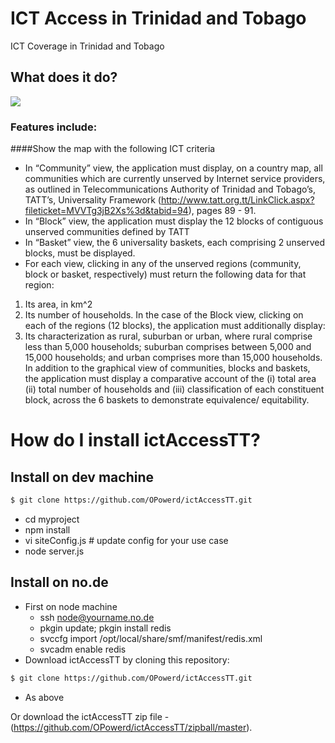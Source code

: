 # ICT Access in Trinidad and Tobago

ICT Coverage in Trinidad and Tobago

## What does it do?

<img src="http://www.muruca.org/wp-content/uploads/2010/10/rdf_200.png">



### Features include:

####Show the map with the following  ICT criteria 
* In “Community” view, the application must display, on a country map, all communities which are currently unserved by Internet service providers, as outlined in Telecommunications Authority of Trinidad and Tobago’s, TATT’s, Universality Framework (http://www.tatt.org.tt/LinkClick.aspx?fileticket=MVVTg3jB2Xs%3d&tabid=94), pages 89 - 91.
* In “Block” view, the application must display the 12 blocks of contiguous unserved communities defined by TATT
* In “Basket” view, the 6 universality baskets, each comprising 2 unserved blocks, must be displayed. 
* For each view, clicking in any of the unserved regions (community, block or basket, respectively) must return the following data for that region:
1. Its area, in km^2
2. Its number of households. In the case of the Block view, clicking on each of the regions (12 blocks), the application must additionally display:
3. Its characterization as rural, suburban or urban, where rural comprise less than 5,000 households; suburban comprises between 5,000 and 15,000 households; and urban comprises more than 15,000 households.
In addition to the graphical view of communities, blocks and baskets, the application must display a comparative account of the (i) total area (ii) total number of households and (iii) classification of each constituent block, across the 6 baskets to demonstrate equivalence/ equitability.

# How do I install ictAccessTT? #
## Install on dev machine

```bash
$ git clone https://github.com/OPowerd/ictAccessTT.git
```
* cd myproject
* npm install
* vi siteConfig.js # update config for your use case
* node server.js

## Install on no.de

 * First on node machine
    * ssh node@yourname.no.de
	* pkgin update; pkgin install redis
	* svccfg import /opt/local/share/smf/manifest/redis.xml
	* svcadm enable redis
 * Download ictAccessTT by cloning this repository:

```bash
$ git clone https://github.com/OPowerd/ictAccessTT.git
```
* As above

Or download the ictAccessTT zip file - (https://github.com/OPowerd/ictAccessTT/zipball/master).

